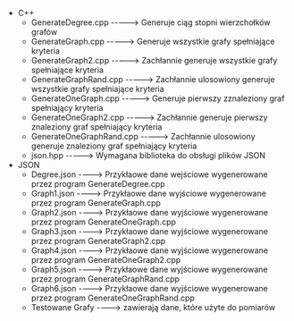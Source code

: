 - C++
  - GenerateDegree.cpp        -----> Generuje ciąg stopni wierzchołków grafów
  - GenerateGraph.cpp         -----> Generuje wszystkie grafy spełniające kryteria
  - GenerateGraph2.cpp        -----> Zachłannie generuje wszystkie grafy spełniające kryteria
  - GenerateGraphRand.cpp     -----> Zachłannie ulosowiony generuje wszystkie grafy spełniające kryteria
  - GenerateOneGraph.cpp      ----->  Generuje pierwszy zznaleziony graf spełniający kryteria
  - GenerateOneGraph2.cpp     -----> Zachłannie generuje pierwszy znaleziony graf spełniający kryteria
  - GenerateOneGraphRand.cpp  -----> Zachłannie ulosowiony generuje znaleziony graf spełniający kryteria
  - json.hpp                  -----> Wymagana biblioteka do obsługi plików JSON
- JSON
  - Degree.json ----> Przykłaowe dane wejściowe wygenerowane przez program GenerateDegree.cpp
  - Graph1.json ----> Przykłaowe dane wyjściowe wygenerowane przez program GenerateGraph.cpp
  - Graph2.json ----> Przykłaowe dane wyjściowe wygenerowane przez program GenerateOneGraph.cpp
  - Graph3.json ----> Przykłaowe dane wyjściowe wygenerowane przez program GenerateGraph2.cpp
  - Graph4.json ----> Przykłaowe dane wyjściowe wygenerowane przez program GenerateOneGraph2.cpp
  - Graph5.json ----> Przykłaowe dane wyjściowe wygenerowane przez program GenerateGraphRand.cpp
  - Graph6.json ----> Przykłaowe dane wyjściowe wygenerowane przez program GenerateOneGraphRand.cpp
  - Testowane Grafy ----> zawierają dane, które użyte do pomiarów
